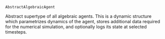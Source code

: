```
AbstractAlgebraicAgent
```

Abstract supertype of all algebraic agents. This is a dynamic structure which parametrizes dynamics of the agent, stores additional data required for the numerical simulation,  and optionally logs its state at selected timesteps.
